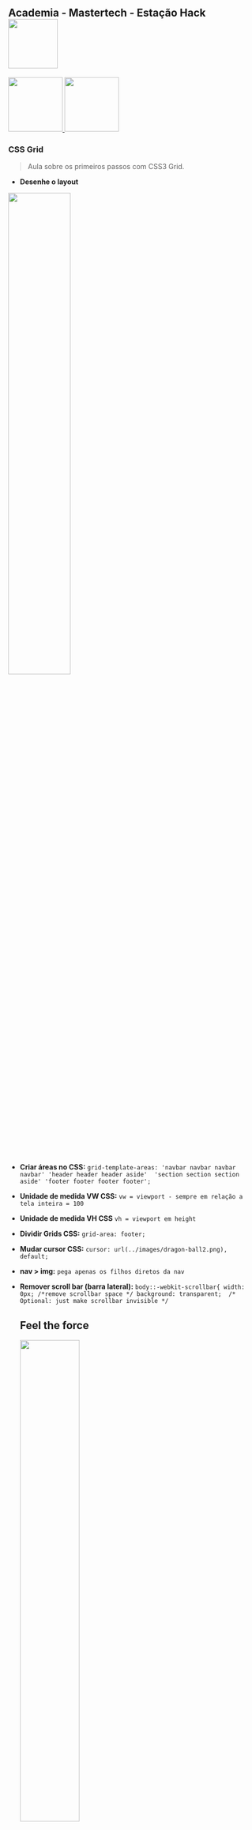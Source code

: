 <nav>
  <h1>Academia - Mastertech - Estação Hack  
    <img src="https://ftp.mastertech.com.br/Nginx-Fancyindex-Theme/Nginx-Fancyindex-Theme-light/estacao-logo.png"  width="100" /></h1>
</nav>
 <p>
  <a href = "https://www.youtube.com/watch?v=HN1UjzRSdBk">
  <img src="https://user-images.githubusercontent.com/48387196/64309420-cd5a9d80-cf72-11e9-8a91-c3275cf96bb6.png"  width="110" />
  </a>
  
  <a href = "https://github.com/AlestanAlves/d103">
  <img src="https://user-images.githubusercontent.com/48387196/64310124-570b6a80-cf75-11e9-8ab5-f6b89ccf86c1.png"  width="110" />
  </a>
  
 </p> 
 
   ###     CSS Grid
  >Aula sobre os primeiros passos com CSS3 Grid.

- **Desenhe o layout**

<img src="https://user-images.githubusercontent.com/48387196/64308924-5b358900-cf71-11e9-9a46-f81d80ebc033.png"  width="50%" />

- **Criar áreas no CSS:**
    `grid-template-areas:
    'navbar navbar navbar navbar'
    'header header header aside' 
    'section section section aside'
    'footer footer footer footer';`
    
 - **Unidade de medida VW CSS:** 
 `vw = viewport - sempre em relação a tela inteira = 100`
 
 - **Unidade de medida VH CSS** `vh = viewport em height`
 
 - **Dividir Grids CSS:** `grid-area: footer;`
 
- **Mudar cursor CSS:** `cursor: url(../images/dragon-ball2.png), default;`

- **nav > img:** `pega apenas os filhos diretos da nav`

- **Remover scroll bar (barra lateral):** `body::-webkit-scrollbar{
    width: 0px; /*remove scrollbar space */
    background: transparent; 
    /* Optional: just make scrollbar invisible */`
    
    ## Feel the force
    
    <img src="https://media.giphy.com/media/3ornka9rAaKRA2Rkac/source.gif"  width="50%" />
    
